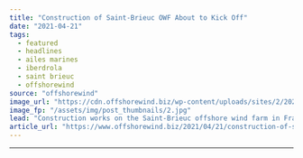 ```yaml
---
title: "Construction of Saint-Brieuc OWF About to Kick Off"
date: "2021-04-21"
tags: 
  - featured
  - headlines
  - ailes marines
  - iberdrola
  - saint brieuc
  - offshorewind
source: "offshorewind"
image_url: "https://cdn.offshorewind.biz/wp-content/uploads/sites/2/2021/04/21101506/Aeolus-installation-vessel-credit-Van-Oord1.jpg"
image_fp: "/assets/img/post_thumbnails/2.jpg"
lead: "Construction works on the Saint-Brieuc offshore wind farm in France will begin on 3"
article_url: "https://www.offshorewind.biz/2021/04/21/construction-of-saint-brieuc-owf-about-to-kick-off/"
---
```


---
